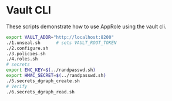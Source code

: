 # Vault CLI

These scripts demonstrate how to use AppRole using the vault cli.

```bash
export VAULT_ADDR="http://localhost:8200"
./1.unseal.sh      # sets VAULT_ROOT_TOKEN 
./2.configure.sh
./3.policies.sh
./4.roles.sh
# secrets
export ENC_KEY=$(../randpasswd.sh)
export HMAC_SECRET=$(../randpasswd.sh)
./5.secrets_dgraph_create.sh
# Verify 
./6.secrets_dgraph_read.sh
```